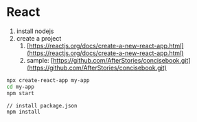 # React

1. install nodejs
2. create a project
   1. [https://reactjs.org/docs/create-a-new-react-app.html](https://reactjs.org/docs/create-a-new-react-app.html)
   2. sample: [https://github.com/AfterStories/concisebook.git](https://github.com/AfterStories/concisebook.git)

```bash
npx create-react-app my-app
cd my-app
npm start

// install package.json
npm install

```




